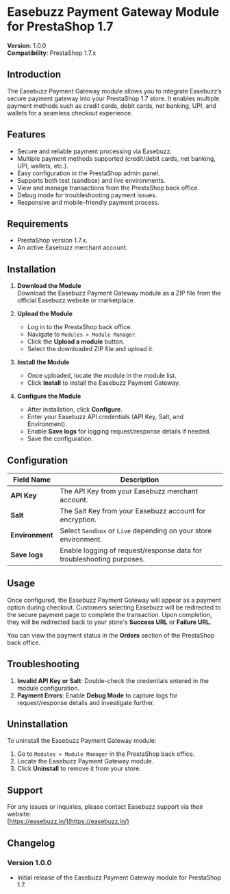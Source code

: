 # Easebuzz Payment Gateway Module for PrestaShop 1.7

**Version**: 1.0.0  
**Compatibility**: PrestaShop 1.7.x  

## Introduction

The Easebuzz Payment Gateway module allows you to integrate Easebuzz’s secure payment gateway into your PrestaShop 1.7 store. It enables multiple payment methods such as credit cards, debit cards, net banking, UPI, and wallets for a seamless checkout experience.

## Features

- Secure and reliable payment processing via Easebuzz.
- Multiple payment methods supported (credit/debit cards, net banking, UPI, wallets, etc.).
- Easy configuration in the PrestaShop admin panel.
- Supports both test (sandbox) and live environments.
- View and manage transactions from the PrestaShop back office.
- Debug mode for troubleshooting payment issues.
- Responsive and mobile-friendly payment process.

## Requirements

- PrestaShop version 1.7.x.
- An active Easebuzz merchant account.

## Installation

1. **Download the Module**  
   Download the Easebuzz Payment Gateway module as a ZIP file from the official Easebuzz website or marketplace.

2. **Upload the Module**  
   - Log in to the PrestaShop back office.
   - Navigate to `Modules > Module Manager`.
   - Click the **Upload a module** button.
   - Select the downloaded ZIP file and upload it.

3. **Install the Module**  
   - Once uploaded, locate the module in the module list.
   - Click **Install** to install the Easebuzz Payment Gateway.

4. **Configure the Module**  
   - After installation, click **Configure**.
   - Enter your Easebuzz API credentials (API Key, Salt, and Environment).
   - Enable **Save logs** for logging request/response details if needed.
   - Save the configuration.

## Configuration

| Field Name        | Description                                                                 |
|-------------------|-----------------------------------------------------------------------------|
| **API Key**        | The API Key from your Easebuzz merchant account.                            |
| **Salt**           | The Salt Key from your Easebuzz account for encryption.                     |
| **Environment**    | Select `Sandbox` or `Live` depending on your store environment.                |
| **Save logs**     | Enable logging of request/response data for troubleshooting purposes.        |

## Usage

Once configured, the Easebuzz Payment Gateway will appear as a payment option during checkout. Customers selecting Easebuzz will be redirected to the secure payment page to complete the transaction. Upon completion, they will be redirected back to your store's **Success URL** or **Failure URL**.

You can view the payment status in the **Orders** section of the PrestaShop back office.

## Troubleshooting

1. **Invalid API Key or Salt**: Double-check the credentials entered in the module configuration.
2. **Payment Errors**: Enable **Debug Mode** to capture logs for request/response details and investigate further.

## Uninstallation

To uninstall the Easebuzz Payment Gateway module:

1. Go to `Modules > Module Manager` in the PrestaShop back office.
2. Locate the Easebuzz Payment Gateway module.
3. Click **Uninstall** to remove it from your store.

## Support

For any issues or inquiries, please contact Easebuzz support via their website:  
[https://easebuzz.in/](https://easebuzz.in/)

## Changelog

### Version 1.0.0
- Initial release of the Easebuzz Payment Gateway module for PrestaShop 1.7.
